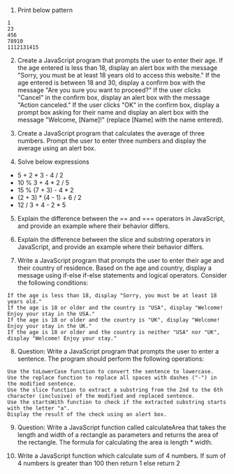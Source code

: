 1. Print below pattern 

```
1
23
456
78910
1112131415
```

2. Create a JavaScript program that prompts the user to enter their age. If the age entered is less than 18, display an alert box with the message "Sorry, you must be at least 18 years old to access this website." If the age entered is between 18 and 30, display a confirm box with the message "Are you sure you want to proceed?" If the user clicks "Cancel" in the confirm box, display an alert box with the message "Action canceled." If the user clicks "OK" in the confirm box, display a prompt box asking for their name and display an alert box with the message "Welcome, [Name]!" (replace [Name] with the name entered).

3. Create a JavaScript program that calculates the average of three numbers. Prompt the user to enter three numbers and display the average using an alert box.

4. Solve below expressions
 - 5 + 2 * 3 - 4 / 2
 - 10 % 3 + 4 * 2 / 5
 - 15 % (7 + 3) - 4 * 2
 - (2 + 3) * (4 - 1) + 6 / 2
 - 12 / 3 + 4 - 2 * 5

5. Explain the difference between the == and === operators in JavaScript, and provide an example where their behavior differs.

6. Explain the difference between the slice and substring operators in JavaScript, and provide an example where their behavior differs.

7. Write a JavaScript program that prompts the user to enter their age and their country of residence. Based on the age and country, display a message using if-else if-else statements and logical operators. Consider the following conditions:

```
If the age is less than 18, display "Sorry, you must be at least 18 years old."
If the age is 18 or older and the country is "USA", display "Welcome! Enjoy your stay in the USA."
If the age is 18 or older and the country is "UK", display "Welcome! Enjoy your stay in the UK."
If the age is 18 or older and the country is neither "USA" nor "UK", display "Welcome! Enjoy your stay."
```

8. Question: Write a JavaScript program that prompts the user to enter a sentence. The program should perform the following operations:

```
Use the toLowerCase function to convert the sentence to lowercase.
Use the replace function to replace all spaces with dashes ("-") in the modified sentence.
Use the slice function to extract a substring from the 2nd to the 6th character (inclusive) of the modified and replaced sentence.
Use the startsWith function to check if the extracted substring starts with the letter "a".
Display the result of the check using an alert box.
```

9. Question: Write a JavaScript function called calculateArea that takes the length and width of a rectangle as parameters and returns the area of the rectangle. The formula for calculating the area is length * width.

10. Write a JavaScript function which calculate sum of 4 numbers. If sum of 4 numbers is greater than 100 then return 1 else return 2
